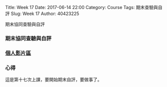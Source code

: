 Title: Week 17
Date: 2017-06-14 22:00
Category: Course
Tags: 期末查驗與自評
Slug: Week 17
Author: 40423225


期末協同查驗與自評

<!-- PELICAN_END_SUMMARY -->


<h3>期末協同查驗與自評</h3>


<h3><a href="https://vimeo.com/user60053503">個人影片區</a></h3>




<h3>心得</h3>
<p>這是第十七次上課，要開始期末自評，要做事了。<p>